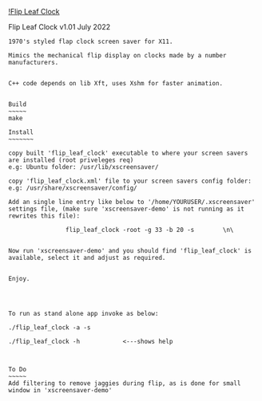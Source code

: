 [!Flip Leaf Clock](./flip_leaf_clock.jpg)


Flip Leaf Clock								v1.01 July 2022
~~~~~~~~~~~~~~~
1970's styled flap clock screen saver for X11.

Mimics the mechanical flip display on clocks made by a number manufacturers.


C++ code depends on lib Xft, uses Xshm for faster animation.


Build
~~~~~
make

Install
~~~~~~~

copy built 'flip_leaf_clock' executable to where your screen savers are installed (root priveleges req)
e.g: Ubuntu folder: /usr/lib/xscreensaver/

copy 'flip_leaf_clock.xml' file to your screen savers config folder:
e.g: /usr/share/xscreensaver/config/

Add an single line entry like below to '/home/YOURUSER/.xscreensaver' settings file, (make sure 'xscreensaver-demo' is not running as it rewrites this file):

				flip_leaf_clock -root -g 33 -b 20 -s	    \n\
				

Now run 'xscreensaver-demo' and you should find 'flip_leaf_clock' is available, select it and adjust as required.


Enjoy.




To run as stand alone app invoke as below:

./flip_leaf_clock -a -s

./flip_leaf_clock -h 			<---shows help



To Do
~~~~~
Add filtering to remove jaggies during flip, as is done for small window in 'xscreensaver-demo'


